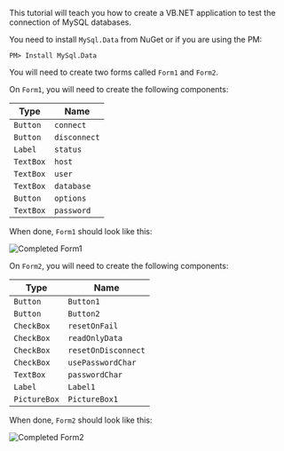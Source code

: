 This tutorial will teach you how to create a VB.NET application to test the connection of MySQL databases.

You need to install `MySql.Data` from NuGet or if you are using the PM:
```
PM> Install MySql.Data
```


You will need to create two forms called `Form1` and `Form2`.

On `Form1`, you will need to create the following components:

|Type|Name|
|----|----|
|`Button`|`connect`|
|`Button`|`disconnect`|
|`Label`|`status`|
|`TextBox`|`host`|
|`TextBox`|`user`|
|`TextBox`|`database`|
|`Button`|`options`|
|`TextBox`|`password`|

When done, `Form1` should look like this:

![Completed `Form1`](https://cdn.nathanjgill.uk/resources/mysql-database-connection-tester/Form1Done.webp)

On `Form2`, you will need to create the following components:

|Type|Name|
|----|----|
|`Button`|`Button1`|
|`Button`|`Button2`|
|`CheckBox`|`resetOnFail`|
|`CheckBox`|`readOnlyData`|
|`CheckBox`|`resetOnDisconnect`|
|`CheckBox`|`usePasswordChar`|
|`TextBox`|`passwordChar`|
|`Label`|`Label1`|
|`PictureBox`|`PictureBox1`|

When done, `Form2` should look like this:

![Completed `Form2`](https://cdn.nathanjgill.uk/resources/mysql-database-connection-tester/Form2Done.webp)